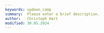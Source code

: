 ```yaml
---
keywords: updown_comp
summary:  Please enter a brief description.
author:   Christoph Hart
modified: 30.05.2024
---
```

